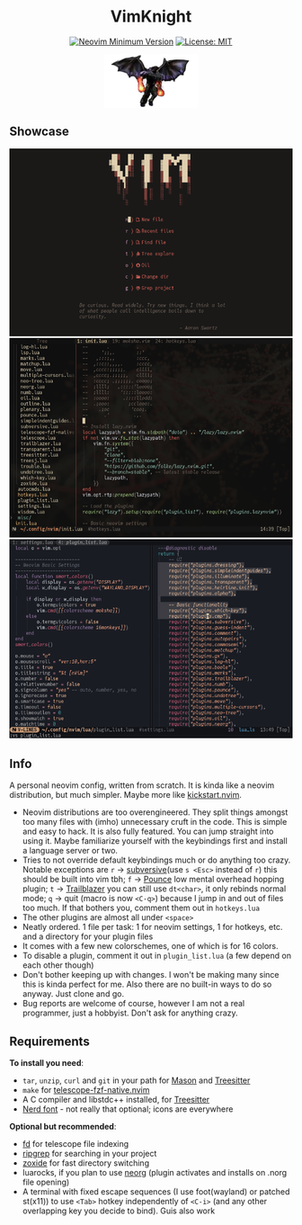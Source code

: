 <div align="center">
  <h1>VimKnight</h1>
  <p>
    </a>
  </p>
</div>

<div align="center">
  
[![Neovim Minimum Version](https://img.shields.io/badge/Neovim-0.10-blueviolet.svg?style=flat-square&logo=Neovim&color=90E59A&logoColor=white)](https://github.com/neovim/neovim)
[![License: MIT](https://img.shields.io/badge/License-MIT-yellow.svg)](https://opensource.org/licenses/MIT)
    
</div>

<div align="center">
  <p>
    <img src="misc/logo.png" align="center" alt="Logo" />
  </p>
</div>

## Showcase

<img src="misc/1.png" />

<img src="misc/2.png" />

<img src="misc/3.png" />

## Info

A personal neovim config, written from scratch. It is kinda like a neovim distribution, but much simpler. Maybe more like [kickstart.nvim](https://github.com/nvim-lua/kickstart.nvim).
- Neovim distributions are too overengineered. They split things amongst too many files with (imho) unnecessary cruft in the code. This is simple and easy to hack. It is also fully featured. You can jump straight into using it. Maybe familiarize yourself with the keybindings first and install a language server or two.
- Tries to not override default keybindings much or do anything too crazy. Notable exceptions are `r` -> [subversive](https://github.com/svermeulen/vim-subversive)(use `s <Esc>` instead of `r`) this should be built into vim tbh; `f` -> [Pounce](https://github.com/rlane/pounce.nvim) low mental overhead hopping plugin; `t` -> [Trailblazer](https://github.com/LeonHeidelbach/trailblazer.nvim) you can still use `dt<char>`, it only rebinds normal mode; `q` -> quit (macro is now `<C-q>`) because I jump in and out of files too much. If that bothers you, comment them out in `hotkeys.lua`
- The other plugins are almost all under `<space>`
- Neatly ordered. 1 file per task: 1 for neovim settings, 1 for hotkeys, etc. and a directory for your plugin files
- It comes with a few new colorschemes, one of which is for 16 colors.
- To disable a plugin, comment it out in `plugin_list.lua` (a few depend on each other though)
- Don't bother keeping up with changes. I won't be making many since this is kinda perfect for me. Also there are no built-in ways to do so anyway. Just clone and go.
- Bug reports are welcome of course, however I am not a real programmer, just a hobbyist. Don't ask for anything crazy.

## Requirements

**To install you need**:
- `tar`, `unzip`, `curl` and `git` in your path for [Mason](https://github.com/williamboman/mason.nvim) and [Treesitter](https://github.com/nvim-treesitter/nvim-treesitter)
- `make` for [telescope-fzf-native.nvim](https://github.com/nvim-telescope/telescope-fzf-native.nvim)
- A C compiler and libstdc++ installed, for [Treesitter](https://github.com/nvim-treesitter/nvim-treesitter)
- [Nerd font](https://www.nerdfonts.com/font-downloads) - not really that optional; icons are everywhere

**Optional but recommended**:
- [fd](https://github.com/sharkdp/fd) for telescope file indexing
- [ripgrep](https://github.com/BurntSushi/ripgrep) for searching in your project
- [zoxide](https://github.com/ajeetdsouza/zoxide) for fast directory switching
- luarocks, if you plan to use [neorg](https://github.com/nvim-neorg/neorg) (plugin activates and installs on .norg file opening)
- A terminal with fixed escape sequences (I use foot(wayland) or patched st(x11)) to use `<Tab>` hotkey independently of `<C-i>` (and any other overlapping key you decide to bind). Guis also work
